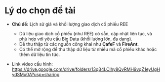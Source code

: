 # Lý do chọn đề tài

- **Chủ đề:** Lịch sử giá và khối lượng giao dịch cổ phiếu REE
  - Dữ liệu giao dịch cổ phiếu (như REE) có sẵn, cập nhật liên tục, và phù hợp với yêu cầu Big Data (khối lượng lớn, đa dạng).
  - Dễ thu thập từ các nguồn công khai như **CafeF** và **FireAnt**.
  - Có thể mở rộng để thu thập dữ liệu từ nhiều mã cổ phiếu khác hoặc thêm dữ liệu tin tức.

- Link video cấu hình: https://drive.google.com/drive/folders/13q34LCIhy8QvRMH9vqZ1eyUgHydSMu0A?usp=sharing
